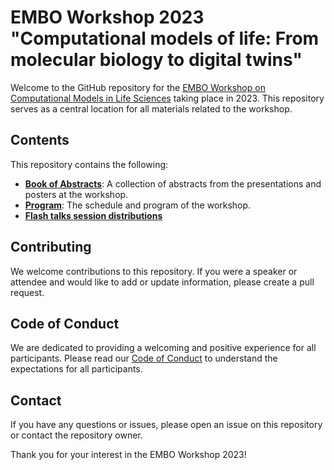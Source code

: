 # EMBO Workshop 2023 "Computational models of life: From molecular biology to digital twins"

Welcome to the GitHub repository for the [EMBO Workshop on Computational Models in Life Sciences](https://meetings.embo.org/event/23-comp-models-life) taking place in 2023. This repository serves as a central location for all materials related to the workshop.

## Contents

This repository contains the following:

- **[Book of Abstracts](./docs/EMBO_Computational_models_of_life_Book_of_Abstracts.pdf)**: A collection of abstracts from the presentations and posters at the workshop.
- **[Program](./docs/EMBO_Computational_Models_of_Life_Overview_Schedule.pdf)**: The schedule and program of the workshop.
- **[Flash talks session distributions](https://docs.google.com/spreadsheets/d/1OEES7Y0Tojb-oGTP-Nl85eVbYlJlI_KElceu023hKr0/edit#gid=0)**

## Contributing

We welcome contributions to this repository. If you were a speaker or attendee and would like to add or update information, please create a pull request.

## Code of Conduct

We are dedicated to providing a welcoming and positive experience for all participants. Please read our [Code of Conduct](./Code_of_conduct.md) to understand the expectations for all participants.

## Contact

If you have any questions or issues, please open an issue on this repository or contact the repository owner.

Thank you for your interest in the EMBO Workshop 2023!
